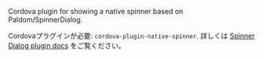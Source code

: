 
Cordova plugin for showing a native spinner based on Paldom/SpinnerDialog.

Cordovaプラグインが必要: `cordova-plugin-native-spinner`. 詳しくは [Spinner Dialog plugin docs](https://github.com/greybax/cordova-plugin-native-spinner) をご覧ください。
